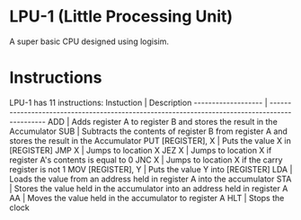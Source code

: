 # LPU-1 (Little Processing Unit)
A super basic CPU designed using logisim.

# Instructions
LPU-1 has 11 instructions:
Instuction          | Description
------------------- | ----------------------------------------------------------------------------------------------
  ADD               | Adds register A to register B and stores the result in the Accumulator
  SUB               | Subtracts the contents of register B from register A and stores the result in the Accumulator
  PUT [REGISTER], X | Puts the value X in [REGISTER]
  JMP X             | Jumps to location X
  JEZ X             | Jumps to location X if register A's contents is equal to 0
  JNC X             | Jumps to location X if the carry register is not 1
  MOV [REGISTER], Y | Puts the value Y into [REGISTER]
  LDA               | Loads the value from an address held in register A into the accumulator
  STA               | Stores the value held in the accumulator into an address held in register A
  AA                | Moves the value held in the accumulator to register A
  HLT               | Stops the clock
